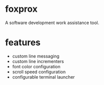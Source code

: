 foxprox
=======

A software development work assistance tool. 


features
===
- custom line messaging
- custom line incrementers
- font color configuration
- scroll speed configuration
- configurable terminal launcher
